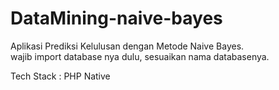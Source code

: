# DataMining-naive-bayes

Aplikasi Prediksi Kelulusan dengan Metode Naive Bayes.
</br>
wajib import database nya dulu, sesuaikan nama databasenya.

Tech Stack : PHP Native
